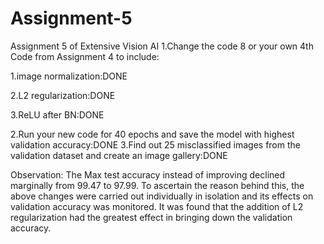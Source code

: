 # Assignment-5
Assignment 5 of Extensive Vision AI 
1.Change the code 8 or your own 4th Code from Assignment 4 to include:

  1.image normalization:DONE
  
  2.L2 regularization:DONE
  
  3.ReLU after BN:DONE
  
2.Run your new code for 40 epochs and save the model with highest validation accuracy:DONE
3.Find out 25 misclassified images from the validation dataset and create an image gallery:DONE

Observation: The Max test accuracy instead of improving declined marginally from 99.47 to 97.99. To ascertain the reason behind this, the above changes were carried out individually in isolation and its effects on validation accuracy was monitored. It was found that the addition of L2 regularization had the greatest effect in bringing down the validation accuracy.
